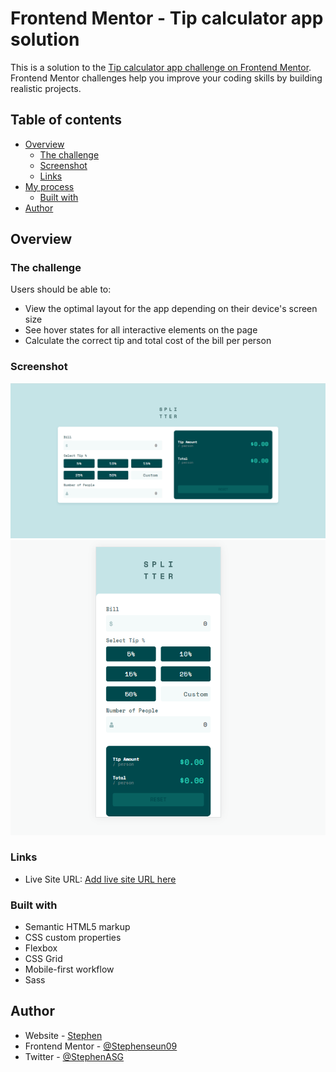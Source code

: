 # Frontend Mentor - Tip calculator app solution

This is a solution to the [Tip calculator app challenge on Frontend Mentor](https://www.frontendmentor.io/challenges/tip-calculator-app-ugJNGbJUX). Frontend Mentor challenges help you improve your coding skills by building realistic projects.

## Table of contents

- [Overview](#overview)
  - [The challenge](#the-challenge)
  - [Screenshot](#screenshot)
  - [Links](#links)
- [My process](#my-process)
  - [Built with](#built-with)
- [Author](#author)

## Overview

### The challenge

Users should be able to:

- View the optimal layout for the app depending on their device's screen size
- See hover states for all interactive elements on the page
- Calculate the correct tip and total cost of the bill per person

### Screenshot

![](./images/Capture.png)
![](./images/Capture2.png)

### Links

- Live Site URL: [Add live site URL here](https://stephenseun09.github.io/tip-calculator-app-main/)

### Built with

- Semantic HTML5 markup
- CSS custom properties
- Flexbox
- CSS Grid
- Mobile-first workflow
- Sass

## Author

- Website - [Stephen](https://www.your-site.com)
- Frontend Mentor - [@Stephenseun09](https://www.frontendmentor.io/profile/Stephenseun09)
- Twitter - [@StephenASG](https://www.twitter.com/StephenASG)
